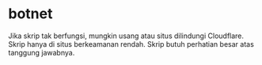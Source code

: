 # botnet
Jika skrip tak berfungsi, mungkin usang atau situs dilindungi Cloudflare. Skrip hanya di situs berkeamanan rendah. Skrip butuh perhatian besar atas tanggung jawabnya.
